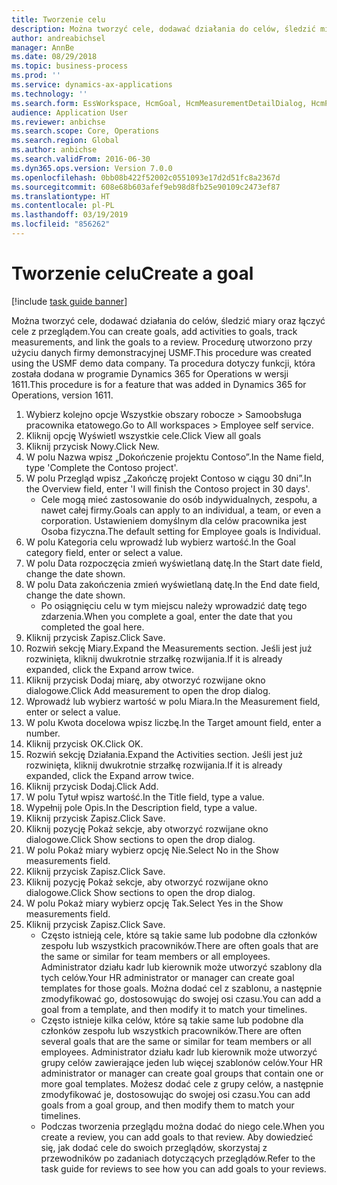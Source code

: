 ```yaml
---
title: Tworzenie celu
description: Można tworzyć cele, dodawać działania do celów, śledzić miary oraz łączyć cele z przeglądem.
author: andreabichsel
manager: AnnBe
ms.date: 08/29/2018
ms.topic: business-process
ms.prod: ''
ms.service: dynamics-ax-applications
ms.technology: ''
ms.search.form: EssWorkspace, HcmGoal, HcmMeasurementDetailDialog, HcmPerfJournalAdd, HcmGoalChangeSettings
audience: Application User
ms.reviewer: anbichse
ms.search.scope: Core, Operations
ms.search.region: Global
ms.author: anbichse
ms.search.validFrom: 2016-06-30
ms.dyn365.ops.version: Version 7.0.0
ms.openlocfilehash: 0bb08b422f52002c0551093e17d2d51fc8a2367d
ms.sourcegitcommit: 608e68b603afef9eb98d8fb25e90109c2473ef87
ms.translationtype: HT
ms.contentlocale: pl-PL
ms.lasthandoff: 03/19/2019
ms.locfileid: "856262"
---
```

# <a name="create-a-goal"></a><span data-ttu-id="ecece-103">Tworzenie celu</span><span class="sxs-lookup"><span data-stu-id="ecece-103">Create a goal</span></span>

[!include [task guide banner](../../includes/task-guide-banner.md)]

<span data-ttu-id="ecece-104">Można tworzyć cele, dodawać działania do celów, śledzić miary oraz łączyć cele z przeglądem.</span><span class="sxs-lookup"><span data-stu-id="ecece-104">You can create goals, add activities to goals, track measurements, and link the goals to a review.</span></span> <span data-ttu-id="ecece-105">Procedurę utworzono przy użyciu danych firmy demonstracyjnej USMF.</span><span class="sxs-lookup"><span data-stu-id="ecece-105">This procedure was created using the USMF demo data company.</span></span> <span data-ttu-id="ecece-106">Ta procedura dotyczy funkcji, która została dodana w programie Dynamics 365 for Operations w wersji 1611.</span><span class="sxs-lookup"><span data-stu-id="ecece-106">This procedure is for a feature that was added in Dynamics 365 for Operations, version 1611.</span></span>

1. <span data-ttu-id="ecece-107">Wybierz kolejno opcje Wszystkie obszary robocze > Samoobsługa pracownika etatowego.</span><span class="sxs-lookup"><span data-stu-id="ecece-107">Go to All workspaces > Employee self service.</span></span>
2. <span data-ttu-id="ecece-108">Kliknij opcję Wyświetl wszystkie cele.</span><span class="sxs-lookup"><span data-stu-id="ecece-108">Click View all goals</span></span>
3. <span data-ttu-id="ecece-109">Kliknij przycisk Nowy.</span><span class="sxs-lookup"><span data-stu-id="ecece-109">Click New.</span></span>
4. <span data-ttu-id="ecece-110">W polu Nazwa wpisz „Dokończenie projektu Contoso”.</span><span class="sxs-lookup"><span data-stu-id="ecece-110">In the Name field, type 'Complete the Contoso project'.</span></span>
5. <span data-ttu-id="ecece-111">W polu Przegląd wpisz „Zakończę projekt Contoso w ciągu 30 dni”.</span><span class="sxs-lookup"><span data-stu-id="ecece-111">In the Overview field, enter 'I will finish the Contoso project in 30 days'.</span></span>
    * <span data-ttu-id="ecece-112">Cele mogą mieć zastosowanie do osób indywidualnych, zespołu, a nawet całej firmy.</span><span class="sxs-lookup"><span data-stu-id="ecece-112">Goals can apply to an individual, a team, or even a corporation.</span></span> <span data-ttu-id="ecece-113">Ustawieniem domyślnym dla celów pracownika jest Osoba fizyczna.</span><span class="sxs-lookup"><span data-stu-id="ecece-113">The default setting for Employee goals is Individual.</span></span>  
6. <span data-ttu-id="ecece-114">W polu Kategoria celu wprowadź lub wybierz wartość.</span><span class="sxs-lookup"><span data-stu-id="ecece-114">In the Goal category field, enter or select a value.</span></span>
7. <span data-ttu-id="ecece-115">W polu Data rozpoczęcia zmień wyświetlaną datę.</span><span class="sxs-lookup"><span data-stu-id="ecece-115">In the Start date field, change the date shown.</span></span>
8. <span data-ttu-id="ecece-116">W polu Data zakończenia zmień wyświetlaną datę.</span><span class="sxs-lookup"><span data-stu-id="ecece-116">In the End date field, change the date shown.</span></span>
    * <span data-ttu-id="ecece-117">Po osiągnięciu celu w tym miejscu należy wprowadzić datę tego zdarzenia.</span><span class="sxs-lookup"><span data-stu-id="ecece-117">When you complete a goal, enter the date that you completed the goal here.</span></span>  
9. <span data-ttu-id="ecece-118">Kliknij przycisk Zapisz.</span><span class="sxs-lookup"><span data-stu-id="ecece-118">Click Save.</span></span>
10. <span data-ttu-id="ecece-119">Rozwiń sekcję Miary.</span><span class="sxs-lookup"><span data-stu-id="ecece-119">Expand the Measurements section.</span></span> <span data-ttu-id="ecece-120">Jeśli jest już rozwinięta, kliknij dwukrotnie strzałkę rozwijania.</span><span class="sxs-lookup"><span data-stu-id="ecece-120">If it is already expanded, click the Expand arrow twice.</span></span>
11. <span data-ttu-id="ecece-121">Kliknij przycisk Dodaj miarę, aby otworzyć rozwijane okno dialogowe.</span><span class="sxs-lookup"><span data-stu-id="ecece-121">Click Add measurement to open the drop dialog.</span></span>
12. <span data-ttu-id="ecece-122">Wprowadź lub wybierz wartość w polu Miara.</span><span class="sxs-lookup"><span data-stu-id="ecece-122">In the Measurement field, enter or select a value.</span></span>
13. <span data-ttu-id="ecece-123">W polu Kwota docelowa wpisz liczbę.</span><span class="sxs-lookup"><span data-stu-id="ecece-123">In the Target amount field, enter a number.</span></span>
14. <span data-ttu-id="ecece-124">Kliknij przycisk OK.</span><span class="sxs-lookup"><span data-stu-id="ecece-124">Click OK.</span></span>
15. <span data-ttu-id="ecece-125">Rozwiń sekcję Działania.</span><span class="sxs-lookup"><span data-stu-id="ecece-125">Expand the Activities section.</span></span> <span data-ttu-id="ecece-126">Jeśli jest już rozwinięta, kliknij dwukrotnie strzałkę rozwijania.</span><span class="sxs-lookup"><span data-stu-id="ecece-126">If it is already expanded, click the Expand arrow twice.</span></span>
16. <span data-ttu-id="ecece-127">Kliknij przycisk Dodaj.</span><span class="sxs-lookup"><span data-stu-id="ecece-127">Click Add.</span></span>
17. <span data-ttu-id="ecece-128">W polu Tytuł wpisz wartość.</span><span class="sxs-lookup"><span data-stu-id="ecece-128">In the Title field, type a value.</span></span>
18. <span data-ttu-id="ecece-129">Wypełnij pole Opis.</span><span class="sxs-lookup"><span data-stu-id="ecece-129">In the Description field, type a value.</span></span>
19. <span data-ttu-id="ecece-130">Kliknij przycisk Zapisz.</span><span class="sxs-lookup"><span data-stu-id="ecece-130">Click Save.</span></span>
20. <span data-ttu-id="ecece-131">Kliknij pozycję Pokaż sekcje, aby otworzyć rozwijane okno dialogowe.</span><span class="sxs-lookup"><span data-stu-id="ecece-131">Click Show sections to open the drop dialog.</span></span>
21. <span data-ttu-id="ecece-132">W polu Pokaż miary wybierz opcję Nie.</span><span class="sxs-lookup"><span data-stu-id="ecece-132">Select No in the Show measurements field.</span></span>
22. <span data-ttu-id="ecece-133">Kliknij przycisk Zapisz.</span><span class="sxs-lookup"><span data-stu-id="ecece-133">Click Save.</span></span>
23. <span data-ttu-id="ecece-134">Kliknij pozycję Pokaż sekcje, aby otworzyć rozwijane okno dialogowe.</span><span class="sxs-lookup"><span data-stu-id="ecece-134">Click Show sections to open the drop dialog.</span></span>
24. <span data-ttu-id="ecece-135">W polu Pokaż miary wybierz opcję Tak.</span><span class="sxs-lookup"><span data-stu-id="ecece-135">Select Yes in the Show measurements field.</span></span>
25. <span data-ttu-id="ecece-136">Kliknij przycisk Zapisz.</span><span class="sxs-lookup"><span data-stu-id="ecece-136">Click Save.</span></span>
    * <span data-ttu-id="ecece-137">Często istnieją cele, które są takie same lub podobne dla członków zespołu lub wszystkich pracowników.</span><span class="sxs-lookup"><span data-stu-id="ecece-137">There are often goals that are the same or similar for team members or all employees.</span></span>     <span data-ttu-id="ecece-138">Administrator działu kadr lub kierownik może utworzyć szablony dla tych celów.</span><span class="sxs-lookup"><span data-stu-id="ecece-138">Your HR administrator or manager can create goal templates for those goals.</span></span> <span data-ttu-id="ecece-139">Można dodać cel z szablonu, a następnie zmodyfikować go, dostosowując do swojej osi czasu.</span><span class="sxs-lookup"><span data-stu-id="ecece-139">You can add a goal from a template, and then modify it to match your timelines.</span></span>  
    * <span data-ttu-id="ecece-140">Często istnieje kilka celów, które są takie same lub podobne dla członków zespołu lub wszystkich pracowników.</span><span class="sxs-lookup"><span data-stu-id="ecece-140">There are often several goals that are the same or similar for team members or all employees.</span></span>     <span data-ttu-id="ecece-141">Administrator działu kadr lub kierownik może utworzyć grupy celów zawierające jeden lub więcej szablonów celów.</span><span class="sxs-lookup"><span data-stu-id="ecece-141">Your HR administrator or manager can create goal groups that contain one or more goal templates.</span></span> <span data-ttu-id="ecece-142">Możesz dodać cele z grupy celów, a następnie zmodyfikować je, dostosowując do swojej osi czasu.</span><span class="sxs-lookup"><span data-stu-id="ecece-142">You can add goals from a goal group, and then modify them to match your timelines.</span></span>  
    * <span data-ttu-id="ecece-143">Podczas tworzenia przeglądu można dodać do niego cele.</span><span class="sxs-lookup"><span data-stu-id="ecece-143">When you create a review, you can add goals to that review.</span></span> <span data-ttu-id="ecece-144">Aby dowiedzieć się, jak dodać cele do swoich przeglądów, skorzystaj z przewodników po zadaniach dotyczących przeglądów.</span><span class="sxs-lookup"><span data-stu-id="ecece-144">Refer to the task guide for reviews to see how you can add goals to your reviews.</span></span>  

